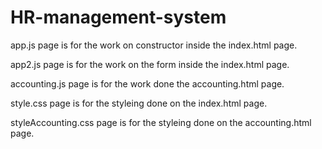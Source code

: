 # HR-management-system
app.js page is for the work on constructor inside the index.html page.

app2.js page is for the work on the form inside the index.html page.

accounting.js page is for the work done the accounting.html page.

style.css page is for the styleing done on the index.html page.

styleAccounting.css page is for the styleing  done on the accounting.html page.